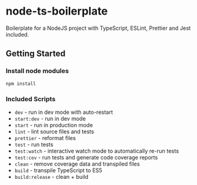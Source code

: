 # node-ts-boilerplate
Boilerplate for a NodeJS project with TypeScript, ESLint, Prettier and Jest included.

## Getting Started

### Install node modules

`npm install`

### Included Scripts

- `dev` - run in dev mode with auto-restart
- `start:dev` - run in dev mode
- `start` - run in production mode
- `lint` - lint source files and tests
- `prettier` - reformat files
- `test` - run tests
- `test:watch` - interactive watch mode to automatically re-run tests
- `test:cov` - run tests and generate code coverage reports
- `clean` - remove coverage data and transpiled files
- `build` - transpile TypeScript to ES5
- `build:release` - clean + build


